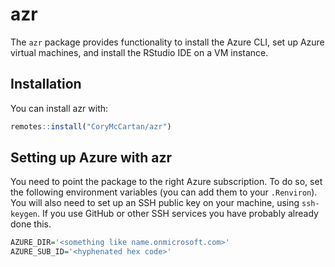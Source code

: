 
# azr

<!-- badges: start -->
<!-- badges: end -->

The `azr` package provides functionality to install the Azure CLI, set up Azure 
virtual machines, and install the RStudio IDE on a VM instance.

## Installation

You can install azr with:

``` r
remotes::install("CoryMcCartan/azr")
```

## Setting up Azure with azr

You need to point the package to the right Azure subscription.
To do so, set the following environment variables (you can add them to your `.Renviron`).
You will also need to set up an SSH public key on your machine, using `ssh-keygen`.
If you use GitHub or other SSH services you have probably already done this.

``` r
AZURE_DIR='<something like name.onmicrosoft.com>'
AZURE_SUB_ID='<hyphenated hex code>'
```

